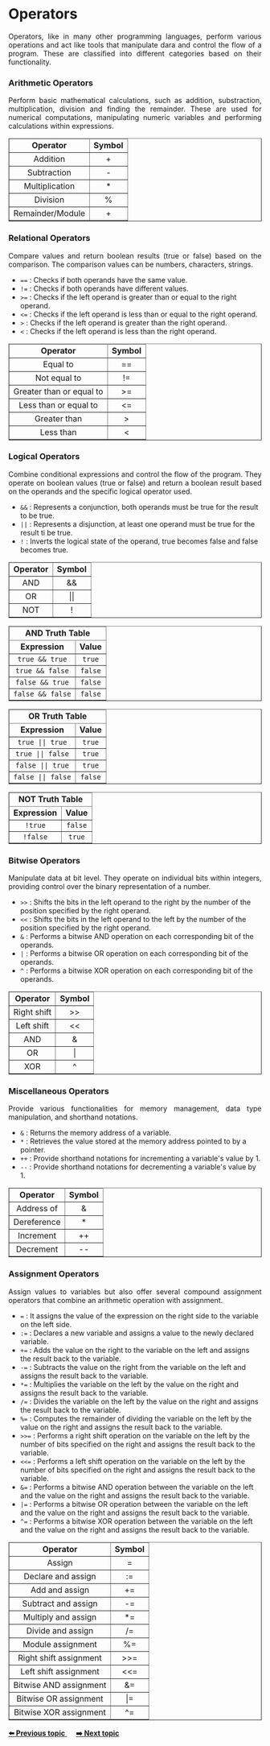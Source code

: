 <h1>Operators</h1>
<p align="justify"> 
Operators, like in many other programming languages, perform various operations and act like tools that manipulate dara and control the flow of a program. These are classified into different categories based on their functionality.
</p>

<div>
	<h3>Arithmetic Operators</h3>
	<p align="justify"> 
	Perform basic mathematical calculations, such as addition, substraction, multiplication, division and finding the remainder. These are used for numerical computations, manipulating numeric variables and performing calculations within expressions.
	</p>
	<table border='1' align="center"> 
		<thead>
			<tr align='center'>
				<td> <b>Operator</b> </td>
				<td> <b>Symbol</b> </td>
			</tr>
		</thead>
		<tbody>
			<tr align='center'>
				<td>Addition</td>
				<td>+</td>
			</tr>
			<tr align='center'>
				<td>Subtraction</td>
				<td>-</td>
			</tr>
			<tr align='center'>
				<td>Multiplication</td>
				<td>*</td>
			</tr>
			<tr align='center'>
				<td>Division</td>
				<td>%</td>
			</tr>
			<tr align='center'>
				<td>Remainder/Module</td>
				<td>+</td>
			</tr>
		</tbody>
	</table>
</div>

<div>
	<h3>Relational Operators</h3>
	<p align="justify"> 
	Compare values and return boolean results (true or false) based on the comparison. The comparison values can be numbers, characters, strings.
	</p>
	<ul>
		<li><code>==</code> : Checks if both operands have the same value.</li>
		<li><code>!=</code> : Checks if both operands have different values.</li>
		<li><code>>=</code> : Checks if the left operand is greater than or equal to the right operand.</li>
		<li><code><=</code> : Checks if the left operand is less than or equal to the right operand.</li>
		<li><code>></code> : Checks if the left operand is greater than the right operand.</li>
		<li><code><</code> : Checks if the left operand is less than the right operand.</li>
	</ul>
	<table border='1' align="center"> 
		<thead>
			<tr align='center'>
				<td> <b>Operator</b> </td>
				<td> <b>Symbol</b> </td>
			</tr>
		</thead>
		<tbody>
			<tr align='center'>
				<td>Equal to</td>
				<td>==</td>
			</tr>
			<tr align='center'>
				<td>Not equal to</td>
				<td>!=</td>
			</tr>
			<tr align='center'>
				<td>Greater than or equal to</td>
				<td>>=</td>
			</tr>
			<tr align='center'>
				<td>Less than or equal to</td>
				<td><=</td>
			</tr>
			<tr align='center'>
				<td>Greater than</td>
				<td>></td>
			</tr>
			<tr align='center'>
				<td>Less than</td>
				<td><</td>
			</tr>
		</tbody>
	</table>
</div>

<div>
	<h3>Logical Operators</h3>
	<p align="justify"> 
	Combine conditional expressions and control the flow of the program. They operate on boolean values (true or false) and return a boolean result based on the operands and the specific logical operator used.
	</p>
		<ul>
		<li><code>&&</code> : Represents a conjunction, both operands must be true for the result to be true.</li>
		<li><code>||</code> : Represents a disjunction, at least one operand must be true for the result ti be true.</li>
		<li><code>!</code> : Inverts the logical state of the operand, true becomes false and false becomes true.</li>
	</ul>
	<table border='1' align='center'> 
		<thead>
			<tr align='center'>
				<td> <b>Operator</b> </td>
				<td> <b>Symbol</b> </td>
			</tr>
		</thead>
		<tbody>
			<tr align='center'>
				<td>AND</td>
				<td>&&</td>
			</tr>
			<tr align='center'>
				<td>OR</td>
				<td>||</td>
			</tr>
			<tr align='center'>
				<td>NOT</td>
				<td>!</td>
			</tr>
		</tbody>
	</table>
	<table border='1' align='center'> 
		<thead>
			<tr align='center'>
				<td colspan="2"> <b>AND Truth Table</b> </td>
			</tr>
			<tr align='center'>
				<td> <b>Expression</b> </td>
				<td><b>Value</b></td>
			</tr>
		</thead>
		<tbody>
			<tr align='center' align='center'>
				<td><code>true && true</code></td>
				<td><code>true</code></td>
			</tr>
			<tr align='center'>
				<td><code>true && false</code></td>
				<td><code>false</code></td>
			</tr>
			<tr align='center'>
				<td><code>false && true</code></td>
				<td><code>false</code></td>
			</tr>
			<tr align='center'>
				<td><code>false && false</code></td>
				<td><code>false</code></td>
			</tr>
		</tbody>
	</table>
	<table border='1' align='center'> 
		<thead>
			<tr align='center'>
				<td colspan="2"> <b>OR Truth Table</b> </td>
			</tr>
			<tr align='center'>
				<td> <b>Expression</b> </td>
				<td><b>Value</b></td>
			</tr>
		</thead>
		<tbody>
			<tr align='center'>
				<td><code>true || true</code></td>
				<td><code>true</code></td>
			</tr>
			<tr align='center'>
				<td><code>true || false</code></td>
				<td><code>true</code></td>
			</tr>
			<tr align='center'>
				<td><code>false || true</code></td>
				<td><code>true</code></td>
			</tr>
			<tr align='center'>
				<td><code>false || false</code></td>
				<td><code>false</code></td>
			</tr>
		</tbody>
	</table>
	<table border='1' align='center'> 
		<thead>
			<tr align='center'>
				<td colspan="2"> <b>NOT Truth Table</b> </td>
			</tr>
			<tr align='center'>
				<td> <b>Expression</b> </td>
				<td><b>Value</b></td>
			</tr>
		</thead>
		<tbody>
			<tr align='center'>
				<td><code>!true</code></td>
				<td><code>false</code></td>
			</tr>
			<tr align='center'>
				<td><code>!false</code></td>
				<td><code>true</code></td>
			</tr>
		</tbody>
	</table>
</div>

<div>
	<h3>Bitwise Operators</h3>
	<p align="justify"> 
	Manipulate data at bit level. They operate on individual bits within integers, providing control over the binary representation of a number.
	</p>
		<ul>
		<li><code>>></code> : Shifts the bits in the left operand to the right by the number of the position specified by the right operand.</li>
		<li><code><<</code> : Shifts the bits in the left operand to the left by the number of the position specified by the right operand.</li>
		<li><code>&</code> : Performs a bitwise AND operation on each corresponding bit of the operands.</li>
		<li><code>|</code> : Performs a bitwise OR operation on each corresponding bit of the operands.</li>
		<li><code>^</code> : Performs a bitwise XOR operation on each corresponding bit of the operands.</li>
	</ul>
	<table border='1' align='center'> 
		<thead>
			<tr align='center'>
				<td> <b>Operator</b> </td>
				<td> <b>Symbol</b> </td>
			</tr>
		</thead>
		<tbody>
			<tr align='center'>
				<td>Right shift</td>
				<td>>></td>
			</tr>
			<tr align='center'>
				<td>Left shift</td>
				<td><<</td>
			</tr>
			<tr align='center'>
				<td>AND</td>
				<td>&</td>
			</tr>
			<tr align='center'>
				<td>OR</td>
				<td>|</td>
			</tr>
			<tr align='center'>
				<td>XOR</td>
				<td>^</td>
			</tr>
		</tbody>
	</table>
</div>

<div>
	<h3>Miscellaneous Operators</h3>
	<p align="justify"> 
	Provide various functionalities for memory management, data type manipulation, and shorthand notations. 
	</p>
		<ul>
		<li><code>&</code> : Returns the memory address of a variable.</li>
		<li><code>*</code> : Retrieves the value stored at the memory address pointed to by a pointer.</li>
		<li><code>++</code> : Provide shorthand notations for incrementing a variable's value by 1.</li>
		<li><code>--</code> : Provide shorthand notations for decrementing a variable's value by 1.</li>
	</ul>
	<table border='1' align='center'> 
		<thead>
			<tr align='center'>
				<td> <b>Operator</b> </td>
				<td> <b>Symbol</b> </td>
			</tr>
		</thead>
		<tbody>
			<tr align='center'>
				<td>Address of</td>
				<td>&</td>
			</tr>
			<tr align='center'>
				<td>Dereference</td>
				<td>*</td>
			</tr>
			<tr align='center'>
				<td>Increment</td>
				<td>++</td>
			</tr>
			<tr align='center'>
				<td>Decrement</td>
				<td>--</td>
			</tr>
		</tbody>
	</table>
</div>

<div>
	<h3>Assignment Operators</h3>
	<p align="justify"> 
	Assign values to variables but also offer several compound assignment operators that combine an arithmetic operation with assignment.
	</p>
		<ul>
		<li><code>=</code> : It assigns the value of the expression on the right side to the variable on the left side.
</li>
		<li><code>:=</code> : Declares a new variable and assigns a value to the newly declared variable.</li>
		<li><code>+=</code> : Adds the value on the right to the variable on the left and assigns the result back to the variable.</li>
		<li><code>-=</code> : Subtracts the value on the right from the variable on the left and assigns the result back to the variable.</li>
		<li><code>*=</code> : Multiplies the variable on the left by the value on the right and assigns the result back to the variable.</li>
		<li><code>/=</code> : Divides the variable on the left by the value on the right and assigns the result back to the variable.</li>
		<li><code>%=</code> : Computes the remainder of dividing the variable on the left by the value on the right and assigns the result back to the variable.</li>
		<li><code>>>=</code> : Performs a right shift operation on the variable on the left by the number of bits specified on the right and assigns the result back to the variable.</li>
		<li><code><<=</code> : Performs a left shift operation on the variable on the left by the number of bits specified on the right and assigns the result back to the variable.</li>
		<li><code>&=</code> : Performs a bitwise AND operation between the variable on the left and the value on the right and assigns the result back to the variable.</li>
		<li><code>|=</code> : Performs a bitwise OR operation between the variable on the left and the value on the right and assigns the result back to the variable.</li>
		<li><code>^=</code> : Performs a bitwise XOR operation between the variable on the left and the value on the right and assigns the result back to the variable.</li>
	</ul>
	<table border='1' align='center'> 
	<thead>
		<tr align='center'>
			<td> <b>Operator</b> </td>
			<td> <b>Symbol</b> </td>
		</tr>
	</thead>
	<tbody>
		<tr align='center'>
			<td>Assign</td>
			<td>=</td>
		</tr>
		<tr align='center'>
			<td>Declare and assign</td>
			<td>:=</td>
		</tr>
		<tr align='center'>
			<td>Add and assign</td>
			<td>+=</td>
		</tr>
		<tr align='center'>
			<td>Subtract and assign</td>
			<td>-=</td>
		</tr>
		<tr align='center'>
			<td>Multiply and assign</td>
			<td>*=</td>
		</tr>
		<tr align='center'>
			<td>Divide and assign</td>
			<td>/=</td>
		</tr>
		<tr align='center'>
			<td>Module assignment</td>
			<td>%=</td>
		</tr>
		<tr align='center'>
			<td>Right shift assignment</td>
			<td>>>=</td>
		</tr>
		<tr align='center'>
			<td>Left shift assignment</td>
			<td><<=</td>
		</tr>
		<tr align='center'>
			<td>Bitwise AND assignment</td>
			<td>&=</td>
		</tr>
		<tr align='center'>
			<td>Bitwise OR assignment</td>
			<td>|=</td>
		</tr>
		<tr align='center'>
			<td>Bitwise XOR assignment</td>
			<td>^=</td>
		</tr>
	</tbody>
</table>

</div>

<div>
<a href="https://github.com/lara-vel-dev/backend-with-golang/tree/main/the-basics/02-variables-and-data-types" >
	<strong>⬅️ Previous topic</strong>
</a>
&emsp;
<a href="https://github.com/lara-vel-dev/backend-with-golang/blob/main/the-basics/04-reading-values/README.md" >
	<strong>➡️ Next topic</strong>
</a>
</div>
